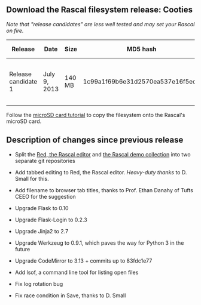 ## Download the Rascal filesystem release: Cooties ##

*Note that "release candidates" are less well tested and may set your Rascal on fire.*

<table class="table table-striped table-bordered table-condensed">
    <thead>
        <tr>
            <th>Release</th>
            <th>Date</th>
            <th>Size</th>
            <th>MD5 hash</th>
            <th>Download link</th>
        </tr>
    </thead>
    <tbody>
        <tr>
            <td>Release candidate 1</td>
            <td>July 9, 2013</td>
            <td>140 MB</td>
            <td>1c99a1f69b6e31d2570ea537e16f5ed8</td>
            <td><a href="/files/rascal-filesystem-cooties-rc1-2013-07-09.tar.gz">rascal-filesystem-cooties-rc1-2013-07-09.tar.gz</a></td>
        </tr>
    </tbody>
</table>

Follow the [microSD card tutorial][1] to copy the filesystem onto the Rascal's microSD card.

## Description of changes since previous release ##

* Split the [Red, the Rascal editor][2] and [the Rascal demo collection][3] into two separate git repositories
* Add tabbed editing to Red, the Rascal editor. *Heavy-duty thanks* to D. Small for this.
* Add filename to browser tab titles, thanks to Prof. Ethan Danahy of Tufts CEEO for the suggestion

* Upgrade Flask to 0.10
* Upgrade Flask-Login to 0.2.3
* Upgrade Jinja2 to 2.7
* Upgrade Werkzeug to 0.9.1, which paves the way for Python 3 in the future
* Upgrade CodeMirror to 3.13 + commits up to 83fdc1e77

* Add lsof, a command line tool for listing open files

* Fix log rotation bug
* Fix race condition in Save, thanks to D. Small

[1]: /docs/advanced-tutorial-new-filesystem-onto-microsd-card.html
[2]: https://github.com/rascalmicro/red
[3]: https://github.com/rascalmicro/demos